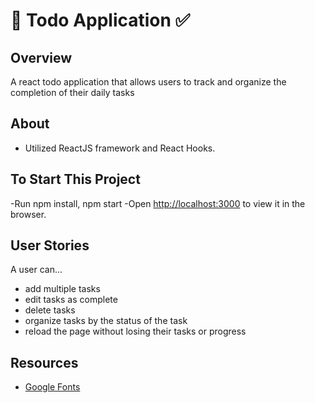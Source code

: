 # :notebook:  Todo Application :white_check_mark: 

## Overview
A react todo application that allows users to track and organize the completion of their daily tasks

## About
* Utilized ReactJS framework and React Hooks. 

## To Start This Project
-Run npm install, npm start 
-Open [http://localhost:3000](http://localhost:3000) to view it in the browser.

## User Stories
A user can... 
- add multiple tasks
- edit tasks as complete
- delete tasks
- organize tasks by the status of the task
- reload the page without losing their tasks or progress

## Resources
- [Google Fonts](https://fonts.google.com/)

